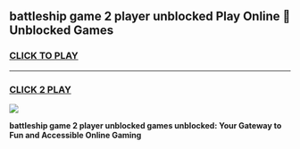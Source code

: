 
## battleship game 2 player unblocked Play Online 👋 Unblocked Games
<h3>
<a href="https://premium.freeplayer.one?title=battleship_game_2_player_unblocked&ref=19F">CLICK TO PLAY</a></h3>
<hr>

<h3>
<a href="https://premium.freeplayer.one?title=battleship_game_2_player_unblocked&ref=19F">CLICK 2 PLAY</a>
  
</h3>

<a href="https://premium.freeplayer.one?title=battleship_game_2_player_unblocked&ref=19F"><img src="https://clearcache.store/games.png"></a>


**battleship game 2 player unblocked games unblocked: Your Gateway to Fun and Accessible Online Gaming**
